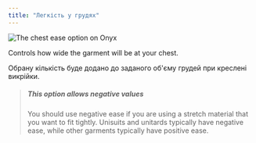 ```yaml
---
title: "Легкість у грудях"
---
```


![The chest ease option on Onyx](chestease.svg)

Controls how wide the garment will be at your chest.

Обрану кількість буде додано до заданого об'єму грудей при креслені викрійки.

> ##### This option allows negative values
> 
> You should use negative ease if you are using a stretch material that you want to fit tightly. Unisuits and unitards typically have negative ease, while other garments typically have positive ease.




